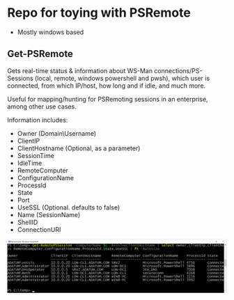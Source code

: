 # Repo for toying with PSRemote
- Mostly windows based
## Get-PSRemote
Gets real-time status & information about WS-Man connections/PS-Sessions (local, remote, windows powershell and pwsh), which user is connected, from which IP/host, how long and if idle, and much more.

Useful for mapping/hunting for PSRemoting sessions in an enterprise, among other use cases. 

Information includes:
* Owner (Domain\Username)
* ClientIP
* ClientHostname (Optional, as a parameter)
* SessionTime
* IdleTime
* RemoteComputer
* ConfigurationName
* ProcessId
* State
* Port
* UseSSL (Optional. defaults to false)
* Name (SessionName)
* ShellID
* ConnectionURI

![Sample results](ScreenShotGetRemotePsSession.png)
